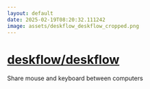 ```yaml
---
layout: default
date: 2025-02-19T08:20:32.111242
image: assets/deskflow_deskflow_cropped.png
---
```


# [deskflow/deskflow](https://github.com/deskflow/deskflow)

Share mouse and keyboard between computers
